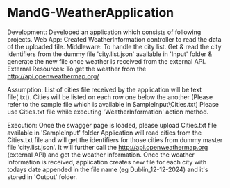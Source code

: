 # MandG-WeatherApplication

Development:
Developed an application which consists of following projects.
Web App: Created WeatherInformation controller to read the data of the uploaded file.
Middleware: To handle the city list. Get & read the city identifiers from the dummy file 'city.list.json' available in 'Input' folder & generate the new file once weather is received from the external API. 
External Resources: To get the weather from the http://api.openweathermap.org/

Assumption: 
List of cities file received by the application will be text file(.txt). 
Cities will be listed on each row one below the another (Please refer to the sample file which is available in SampleInput\Cities.txt)
Please use Cities.txt file while executing 'WeatherInformation' action method.

Execution: 
Once the swagger page is loaded, please upload Cities.txt file available in 'SampleInput' folder
Application will read cities from the Cities.txt file and will get the identifiers for those cities from dummy master file 'city.list.json'.
It will further call the http://api.openweathermap.org (external API) and get the weather information.
Once the weather information is received, application creates new file for each city with todays date appended in the file name (eg Dublin_12-12-2024) and it's stored in 'Output' folder.

